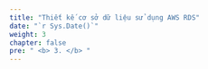 ```yaml
---
title: "Thiết kế cơ sở dữ liệu sử dụng AWS RDS"
date: "`r Sys.Date()`"
weight: 3
chapter: false
pre: " <b> 3. </b> "
---
```

